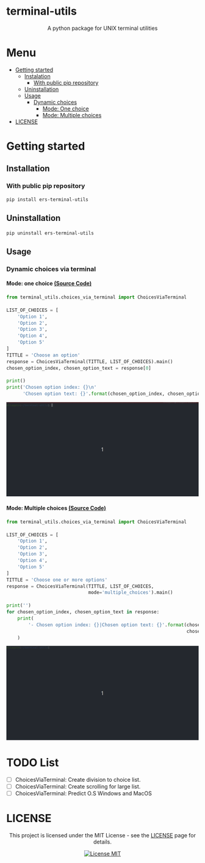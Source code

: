 # terminal-utils

<p align="center">A python package for UNIX terminal utilities</p>

# Menu
- [Getting started](#getting-started)
    - [Instalation](#installationuninstallation)
        - [With public pip repository](#with-public-pip-repository)
    - [Uninstallation](#uninstallation)
    - [Usage](#usage)
        - [Dynamic choices](#dynamic-choices-via-terminal)
            - [Mode: One choice](#mode-one-choice-source-code)
            - [Mode: Multiple choices](#mode-multiple-choices-source-code)
- [LICENSE](#license)


# Getting started
## Installation

### With public pip repository
```shell
pip install ers-terminal-utils
```

## Uninstallation
```shell
pip uninstall ers-terminal-utils
```

## Usage
### Dynamic choices via terminal

#### Mode: one choice [(Source Code)](./examples/one_choice_example_1.py)
```python
from terminal_utils.choices_via_terminal import ChoicesViaTerminal

LIST_OF_CHOICES = [
    'Option 1',
    'Option 2',
    'Option 3',
    'Option 4',
    'Option 5'
]
TITTLE = 'Choose an option'
response = ChoicesViaTerminal(TITTLE, LIST_OF_CHOICES).main()
chosen_option_index, chosen_option_text = response[0]

print()
print('Chosen option index: {}\n'
      'Chosen option text: {}'.format(chosen_option_index, chosen_option_text))
```
<p align="center"><img width="800" src="md_files/example_1.gif" /></p>

#### Mode: Multiple choices [(Source Code)](./examples/multiple_choice_example_1.py)
```python
from terminal_utils.choices_via_terminal import ChoicesViaTerminal

LIST_OF_CHOICES = [
    'Option 1',
    'Option 2',
    'Option 3',
    'Option 4',
    'Option 5'
]
TITTLE = 'Choose one or more options'
response = ChoicesViaTerminal(TITTLE, LIST_OF_CHOICES,
                              mode='multiple_choices').main()

print('')
for chosen_option_index, chosen_option_text in response:
    print(
        '- Chosen option index: {}|Chosen option text: {}'.format(chosen_option_index,
                                                                  chosen_option_text)
    )
```
<p align="center"><img width="800" src="md_files/example_2.gif" /></p>

# TODO List
- [ ] ChoicesViaTerminal: Create division to choice list.
- [ ] ChoicesViaTerminal: Create scrolling for large list.
- [ ] ChoicesViaTerminal: Predict O.S Windows and MacOS

# LICENSE
<p align=center>This project is licensed under the MIT License - see the <a href="https://opensource.org/licenses/MIT">LICENSE</a> page for details.</p>
<p align="center">
  <a href="https://opensource.org/licenses/MIT">
    <img src="https://img.shields.io/badge/License-MIT-blue.svg" alt="License MIT">
  </a>
</p>